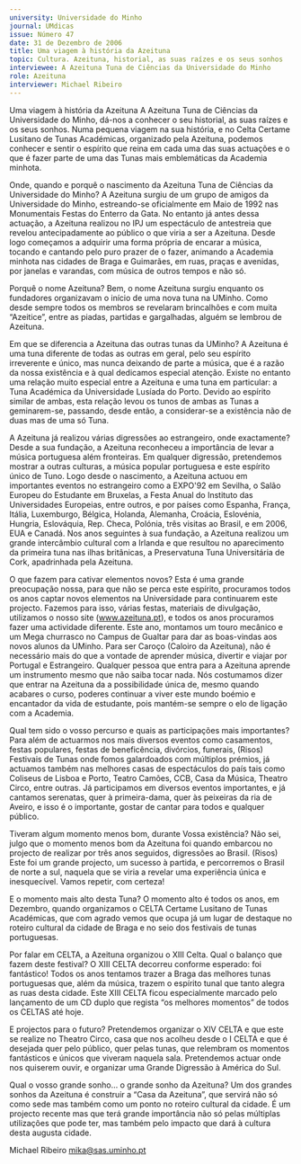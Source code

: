 ```yaml
---
university: Universidade do Minho
journal: UMdicas
issue: Número 47
date: 31 de Dezembro de 2006
title: Uma viagem à história da Azeituna
topic: Cultura. Azeituna, historial, as suas raízes e os seus sonhos
interviewee: A Azeituna Tuna de Ciências da Universidade do Minho
role: Azeituna
interviewer: Michael Ribeiro
---
```




Uma viagem à história da Azeituna
A Azeituna Tuna de Ciências da Universidade do Minho, dá-nos a conhecer o seu historial, as suas raízes e os seus sonhos. Numa pequena viagem na sua história, e no Celta Certame Lusitano de Tunas Académicas, organizado pela Azeituna, podemos conhecer e sentir o espírito que
reina em cada uma das suas actuações e o que é fazer parte de uma das Tunas mais emblemáticas da Academia minhota.


Onde, quando e porquê o nascimento da
Azeituna Tuna de Ciências da Universidade do
Minho?
A Azeituna surgiu de um grupo de amigos da
Universidade do Minho, estreando-se oficialmente
em Maio de 1992 nas Monumentais Festas do
Enterro da Gata. No entanto já antes dessa
actuação, a Azeituna realizou no IPJ um espectáculo
de antestreia que revelou antecipadamente ao
público o que viria a ser a Azeituna. Desde logo
começamos a adquirir uma forma própria de encarar
a música, tocando e cantando pelo puro prazer de o
fazer, animando a Academia minhota nas cidades de
Braga e Guimarães, em ruas, praças e avenidas, por
janelas e varandas, com música de outros tempos e
não só.


Porquê o nome Azeituna?
Bem, o nome Azeituna surgiu enquanto os
fundadores organizavam o início de uma nova tuna
na UMinho. Como desde sempre todos os membros
se revelaram brincalhões e com muita “Azeitice”,
entre as piadas, partidas e gargalhadas, alguém se
lembrou de Azeituna.


Em que se diferencia a Azeituna das outras tunas
da UMinho?
A Azeituna é uma tuna diferente de todas as outras
em geral, pelo seu espírito irreverente e único, mas
nunca deixando de parte a música, que é a razão da
nossa existência e à qual dedicamos especial
atenção. Existe no entanto uma relação muito
especial entre a Azeituna e uma tuna em particular: a
Tuna Académica da Universidade Lusíada do Porto.
Devido ao espírito similar de ambas, esta relação
levou os tunos de ambas as Tunas a geminarem-se,
passando, desde então, a considerar-se a existência
não de duas mas de uma só Tuna.


A Azeituna já realizou várias digressões ao
estrangeiro, onde exactamente?
Desde a sua fundação, a Azeituna reconheceu a
importância de levar a música portuguesa além
fronteiras. Em qualquer digressão, pretendemos
mostrar a outras culturas, a música popular
portuguesa e este espírito único de Tuno. Logo
desde o nascimento, a Azeituna actuou em
importantes eventos no estrangeiro como a
EXPO'92 em Sevilha, o Salão Europeu do Estudante
em Bruxelas, a Festa Anual do Instituto das
Universidades Europeias, entre outros, e por países
como Espanha, França, Itália, Luxemburgo, Bélgica,
Holanda, Alemanha, Croácia, Eslovénia, Hungria,
Eslováquia, Rep. Checa, Polónia, três visitas ao
Brasil, e em 2006, EUA e Canadá. Nos anos
seguintes à sua fundação, a Azeituna realizou um
grande intercâmbio cultural com a Irlanda e que
resultou no aparecimento da primeira tuna nas ilhas
britânicas, a Preservatuna Tuna Universitária de
Cork, apadrinhada pela Azeituna.


O que fazem para cativar elementos novos?
Esta é uma grande preocupação nossa, para que
não se perca este espírito, procuramos todos os
anos captar novos elementos na Universidade para
continuarem este projecto. Fazemos para isso,
várias festas, materiais de divulgação, utilizamos o
nosso site (www.azeituna.pt), e todos os anos
procuramos fazer uma actividade diferente. Este
ano, montamos um touro mecânico e um Mega
churrasco no Campus de Gualtar para dar as boas-vindas aos novos alunos da UMinho. Para ser
Caroço (Caloiro da Azeituna), não é necessário mais
do que a vontade de aprender música, divertir e viajar
por Portugal e Estrangeiro. Qualquer pessoa que
entra para a Azeituna aprende um instrumento
mesmo que não saiba tocar nada. Nós costumamos
dizer que entrar na Azeituna da a possibilidade única
de, mesmo quando acabares o curso, poderes
continuar a viver este mundo boémio e encantador
da vida de estudante, pois mantém-se sempre o elo
de ligação com a Academia.


Qual tem sido o vosso percurso e quais as
participações mais importantes?
Para além de actuarmos nos mais diversos eventos
como casamentos, festas populares, festas de
beneficência, divórcios, funerais, (Risos) Festivais
de Tunas onde fomos galardoados com múltiplos
prémios, já actuamos também nas melhores casas
de espectáculos do país tais como Coliseus de
Lisboa e Porto, Teatro Camões, CCB, Casa da
Música, Theatro Circo, entre outras. Já participamos
em diversos eventos importantes, e já cantamos
serenatas, quer à primeira-dama, quer às peixeiras
da ria de Aveiro, e isso é o importante, gostar de
cantar para todos e qualquer público.


Tiveram algum momento menos bom, durante
Vossa existência?
Não sei, julgo que o momento menos bom da
Azeituna foi quando embarcou no projecto de
realizar por três anos seguidos, digressões ao Brasil.
(Risos) Este foi um grande projecto, um sucesso à
partida, e percorremos o Brasil de norte a sul,
naquela que se viria a revelar uma experiência única
e inesquecível. Vamos repetir, com certeza!


E o momento mais alto desta Tuna?
O momento alto é todos os anos, em Dezembro,
quando organizamos o CELTA Certame Lusitano de
Tunas Académicas, que com agrado vemos que
ocupa já um lugar de destaque no roteiro cultural da
cidade de Braga e no seio dos festivais de tunas
portuguesas.


Por falar em CELTA, a Azeituna organizou o XIII
Celta. Qual o balanço que fazem deste festival?
O XIII CELTA decorreu conforme esperado: foi
fantástico! Todos os anos tentamos trazer a Braga
das melhores tunas portuguesas que, além da
música, trazem o espírito tunal que tanto alegra as
ruas desta cidade. Este XIII CELTA ficou
especialmente marcado pelo lançamento de um CD
duplo que regista “os melhores momentos” de todos
os CELTAS até hoje.


E projectos para o futuro?
Pretendemos organizar o XIV CELTA e que este se
realize no Theatro Circo, casa que nos acolheu
desde o I CELTA e que é desejada quer pelo público,
quer pelas tunas, que relembram os momentos
fantásticos e únicos que viveram naquela sala.
Pretendemos actuar onde nos quiserem ouvir, e
organizar uma Grande Digressão à América do Sul.


Qual o vosso grande sonho… o grande sonho da
Azeituna?
Um dos grandes sonhos da Azeituna é construir a
“Casa da Azeituna”, que servirá não só como sede
mas também como um ponto no roteiro cultural da
cidade. É um projecto recente mas que terá grande
importância não só pelas múltiplas utilizações que
pode ter, mas também pelo impacto que dará à
cultura desta augusta
cidade.


Michael Ribeiro
mika@sas.uminho.pt